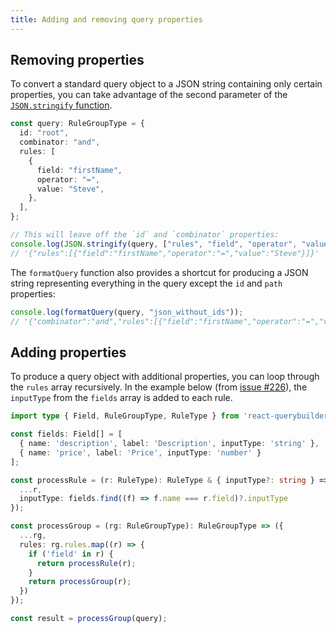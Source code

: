 ```yaml
---
title: Adding and removing query properties
---
```


## Removing properties

To convert a standard query object to a JSON string containing only certain properties, you can take advantage of the second parameter of the [`JSON.stringify` function](https://developer.mozilla.org/en-US/docs/Web/JavaScript/Reference/Global_Objects/JSON/stringify).

```ts
const query: RuleGroupType = {
  id: "root",
  combinator: "and",
  rules: [
    {
      field: "firstName",
      operator: "=",
      value: "Steve",
    },
  ],
};

// This will leave off the `id` and `combinator` properties:
console.log(JSON.stringify(query, ["rules", "field", "operator", "value"]));
// '{"rules":[{"field":"firstName","operator":"=","value":"Steve"}]}'
```

The `formatQuery` function also provides a shortcut for producing a JSON string representing everything in the query except the `id` and `path` properties:

```ts
console.log(formatQuery(query, "json_without_ids"));
// '{"combinator":"and","rules":[{"field":"firstName","operator":"=","value":"Steve"}]}'
```

## Adding properties

To produce a query object with additional properties, you can loop through the `rules` array recursively. In the example below (from [issue #226](https://github.com/react-querybuilder/react-querybuilder/issues/226)), the `inputType` from the `fields` array is added to each rule.

```ts
import type { Field, RuleGroupType, RuleType } from 'react-querybuilder';

const fields: Field[] = [
  { name: 'description', label: 'Description', inputType: 'string' },
  { name: 'price', label: 'Price', inputType: 'number' }
];

const processRule = (r: RuleType): RuleType & { inputType?: string } => ({
  ...r,
  inputType: fields.find((f) => f.name === r.field)?.inputType
});

const processGroup = (rg: RuleGroupType): RuleGroupType => ({
  ...rg,
  rules: rg.rules.map((r) => {
    if ('field' in r) {
      return processRule(r);
    }
    return processGroup(r);
  })
});

const result = processGroup(query);
```
